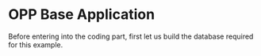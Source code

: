 # OPP Base Application 
Before entering into the coding part, first let us build the database required for this example.



